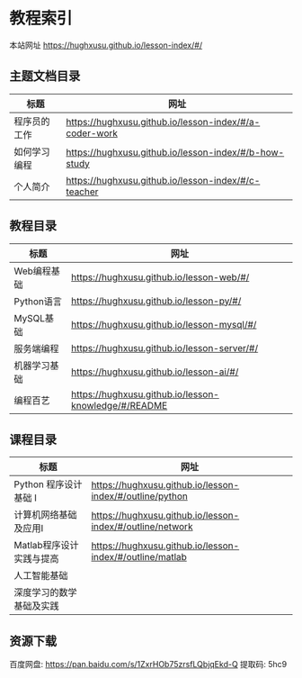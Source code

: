 # 教程索引

本站网址 https://hughxusu.github.io/lesson-index/#/

## 主题文档目录

| 标题         | 网址                                                   |
| ------------ | ------------------------------------------------------ |
| 程序员的工作 | https://hughxusu.github.io/lesson-index/#/a-coder-work |
| 如何学习编程 | https://hughxusu.github.io/lesson-index/#/b-how-study  |
| 个人简介     | https://hughxusu.github.io/lesson-index/#/c-teacher    |

## 教程目录

| 标题         | 网址                                                 |
| ------------ | ---------------------------------------------------- |
| Web编程基础  | https://hughxusu.github.io/lesson-web/#/             |
| Python语言   | https://hughxusu.github.io/lesson-py/#/              |
| MySQL基础    | https://hughxusu.github.io/lesson-mysql/#/           |
| 服务端编程   | https://hughxusu.github.io/lesson-server/#/          |
| 机器学习基础 | https://hughxusu.github.io/lesson-ai/#/              |
| 编程百艺     | https://hughxusu.github.io/lesson-knowledge/#/README |

## 课程目录

| 标题                     | 网址                                                      |
| ------------------------ | --------------------------------------------------------- |
| Python 程序设计基础 I    | https://hughxusu.github.io/lesson-index/#/outline/python  |
| 计算机网络基础及应用Ⅰ    | https://hughxusu.github.io/lesson-index/#/outline/network |
| Matlab程序设计实践与提高 | https://hughxusu.github.io/lesson-index/#/outline/matlab  |
| 人工智能基础             |                                                           |
| 深度学习的数学基础及实践 |                                                           |

## 资源下载

百度网盘: https://pan.baidu.com/s/1ZxrHOb75zrsfLQbjqEkd-Q 提取码: 5hc9 
